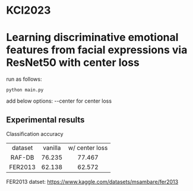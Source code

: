 # KCI2023

<h1>Learning discriminative emotional features from facial expressions via ResNet50 with center loss</h1>

run as follows:
```
python main.py
```
add below options:
--center for center loss


<h2>Experimental results</h2>
Classification accuracy
<table>
  <tr align='center'><td>dataset</td><td>vanilla</td><td>w/ center loss</td></tr>
  <tr align='center'><td>RAF-DB</td><td>76.235</td><td>77.467</td></tr>
  <tr align='center'><td>FER2013</td><td>62.138</td><td>62.572</td></tr>
</table>


FER2013 datset: https://www.kaggle.com/datasets/msambare/fer2013
